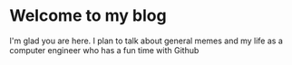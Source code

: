 # Welcome to my blog

I'm glad you are here. I plan to talk about general memes and my life as a computer engineer who has a fun time with Github

